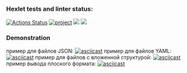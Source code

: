 ### Hexlet tests and linter status:
[![Actions Status](https://github.com/Artoym1234/frontend-project-46/workflows/hexlet-check/badge.svg)](https://github.com/Artoym1234/frontend-project-46/actions)
[![project](https://github.com/Artoym1234/frontend-project-46/actions/workflows/project.yml/badge.svg)](https://github.com/Artoym1234/frontend-project-46/actions/workflows/project.yml)
<a href="https://codeclimate.com/github/Artoym1234/frontend-project-46/maintainability"><img src="https://api.codeclimate.com/v1/badges/879cd59e98497d8d745e/maintainability" /></a>
<a href="https://codeclimate.com/github/Artoym1234/frontend-project-46/test_coverage"><img src="https://api.codeclimate.com/v1/badges/879cd59e98497d8d745e/test_coverage" /></a>

### Demonstration 
пример для файлов JSON:
[![asciicast](https://asciinema.org/a/sYOlHoelItsfHk314iXyqvD4I.svg)](https://asciinema.org/a/sYOlHoelItsfHk314iXyqvD4I)
пример для файлов YAML:
[![asciicast](https://asciinema.org/a/CpDvBOl2HLzt7qjOpkg5nAc67.svg)](https://asciinema.org/a/CpDvBOl2HLzt7qjOpkg5nAc67)
пример для файлов c вложенной структурой:
[![asciicast](https://asciinema.org/a/qe7Hr382C0SGsl1nXxZy4TbOg.svg)](https://asciinema.org/a/qe7Hr382C0SGsl1nXxZy4TbOg)
пример вывода плоского формата:
[![asciicast](https://asciinema.org/a/rBmM2RAiWiL71esVeDLem88U6.svg)](https://asciinema.org/a/rBmM2RAiWiL71esVeDLem88U6)


